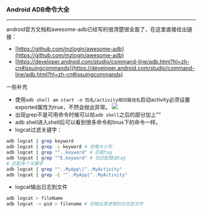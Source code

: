 ### Android ADB命令大全
---

android官方文档和awesome-adb已经写的很清楚很全面了，在这里直接给出链接：
* [https://github.com/mzlogin/awesome-adb](https://github.com/mzlogin/awesome-adb)
* [https://developer.android.com/studio/command-line/adb.html?hl=zh-cn#issuingcommands](https://developer.android.com/studio/command-line/adb.html?hl=zh-cn#issuingcommands)

一些补充
* 使用`adb shell am start -n 包名/activity相对路径名`启动activity必须设置exported属性为true，不然会抛出异常。
![](./adb_am.jpg)
* 出现grep不是可用命令时候可以给`adb shell`之后的部分加上""
* adb shell进入shell后可以看到很多命令和linux下的命令一样。
* logcat过滤关键字：
```bash
adb logcat | grep keyword
adb logcat | grep -i keyword # 忽略大小写
adb logcat | grep "^..keyword" # 匹配tag
adb logcat | grep "^E.keyword" # 仅匹配错误tag
# 匹配多个关键字
adb logcat | grep "^..MyApp\|^..MyActivity"
adb logcat | grep -E "^..MyApp|^..MyActivity"
```
* logcat输出日志到文件
```bash
adb logcat > fileName
adb logcat -v pid > filename # 仅输出某进程的日志到文件
```